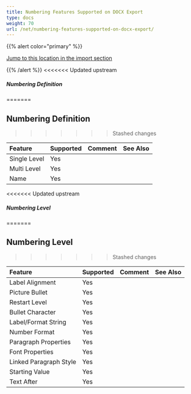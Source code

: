 ```yaml
---
title: Numbering Features Supported on DOCX Export
type: docs
weight: 70
url: /net/numbering-features-supported-on-docx-export/
---
```


{{% alert color="primary" %}} 

[Jump to this location in the import section](/words/net/numbering-features-supported-on-docx-import/)

{{% /alert %}} 
<<<<<<< Updated upstream

##### **Numbering Definition**
=======
## **Numbering Definition**
>>>>>>> Stashed changes

|**Feature**|**Supported**|**Comment**|**See Also**|
| :- | :- | :- | :- |
|Single Level |Yes | | |
|Multi Level |Yes | | |
|Name |Yes | | |
<<<<<<< Updated upstream

##### **Numbering Level**
=======
## **Numbering Level**
>>>>>>> Stashed changes

|**Feature**|**Supported**|**Comment**|**See Also**|
| :- | :- | :- | :- |
|Label Alignment |Yes | | |
|Picture Bullet |Yes | | |
|Restart Level |Yes | | |
|Bullet Character |Yes | | |
|Label/Format String |Yes | | |
|Number Format |Yes | | |
|Paragraph Properties |Yes | | |
|Font Properties |Yes | | |
|Linked Paragraph Style |Yes | | |
|Starting Value |Yes | | |
|Text After |Yes | | |

